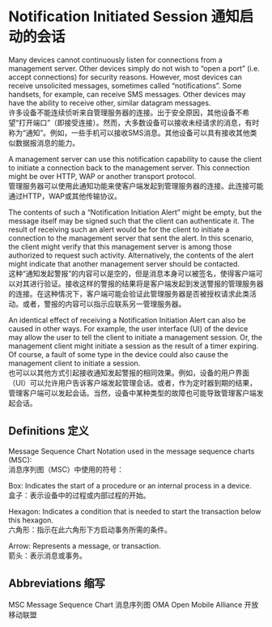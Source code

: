 # Notification Initiated Session 通知启动的会话

Many devices cannot continuously listen for connections from a management server. Other devices simply do not wish to “open a port” (i.e. accept connections) for security reasons. However, most devices can receive unsolicited messages, sometimes called “notifications”. Some handsets, for example, can receive SMS messages. Other devices may have the ability to receive other, similar datagram messages.<br/>
许多设备不能连续侦听来自管理服务器的连接。出于安全原因，其他设备不希望“打开端口”（即接受连接）。然而，大多数设备可以接收未经请求的消息，有时称为“通知”。例如，一些手机可以接收SMS消息。其他设备可以具有接收其他类似数据报消息的能力。

A management server can use this notification capability to cause the client to initiate a connection back to the management server. This connection might be over HTTP, WAP or another transport protocol.<br/>
管理服务器可以使用此通知功能来使客户端发起到管理服务器的连接。此连接可能通过HTTP，WAP或其他传输协议。

The contents of such a “Notification Initiation Alert” might be empty, but the message itself may be signed such that the client can authenticate it. The result of receiving such an alert would be for the client to initiate a connection to the management server that sent the alert. In this scenario, the client might verify that this management server is among those authorized to request such activity. Alternatively, the contents of the alert might indicate that another management server should be contacted.<br/>
这种“通知发起警报”的内容可以是空的，但是消息本身可以被签名，使得客户端可以对其进行验证。接收这样的警报的结果将是客户端发起到发送警报的管理服务器的连接。在这种情况下，客户端可能会验证此管理服务器是否被授权请求此类活动。或者，警报的内容可以指示应联系另一管理服务器。

An identical effect of receiving a Notification Initiation Alert can also be caused in other ways. For example, the user interface (UI) of the device may allow the user to tell the client to initiate a management session. Or, the management client might initiate a session as the result of a timer expiring. Of course, a fault of some type in the device could also cause the management client to initiate a session.<br/>
也可以以其他方式引起接收通知发起警报的相同效果。例如，设备的用户界面（UI）可以允许用户告诉客户端发起管理会话。或者，作为定时器到期的结果，管理客户端可以发起会话。当然，设备中某种类型的故障也可能导致管理客户端发起会话。

## Definitions 定义
Message Sequence Chart Notation used in the message sequence charts (MSC):<br/>
消息序列图（MSC）中使用的符号：

Box: Indicates the start of a procedure or an internal process in a device.<br/>
盒子：表示设备中的过程或内部过程的开始。

Hexagon: Indicates a condition that is needed to start the transaction below this hexagon.<br/>
六角形：指示在此六角形下方启动事务所需的条件。

Arrow: Represents a message, or transaction.<br/>
箭头：表示消息或事务。

## Abbreviations 缩写
MSC Message Sequence Chart 消息序列图
OMA Open Mobile Alliance 开放移动联盟


